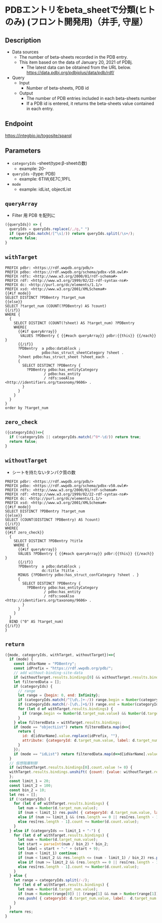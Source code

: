 # PDBエントリをbeta_sheetで分類(ヒトのみ) (フロント開発用)（井手, 守屋）

## Description

- Data sources
    - The number of beta-sheets recorded in the PDB entry.
    - This item based on the data of January 20, 2021 of PDBj. 
        - The latest data can be obtained from the URL below. https://data.pdbj.org/pdbjplus/data/pdb/rdf/
- Query
    - Input
        - Number of beta-sheets, PDB id
    - Output
        - The number of PDB entries included in each beta-sheets number
        - If a PDB id is entered, it returns the beta-sheets value contained in each entry.

## Endpoint

https://integbio.jp/togosite/sparql

## Parameters

* `categoryIds`   -sheet(type:β-sheetの数)
  * example: 20-
* `queryIds` -(type: PDB)
  * example: 6TIW,6E7C,1PFL
* `mode`
  * example: idList, objectList

## `queryArray`
- Filter 用 PDB を配列に
```javascript
({queryIds}) => {
  queryIds = queryIds.replace(/,/g," ")
  if (queryIds.match(/[^\s]/)) return queryIds.split(/\s+/);
  return false;
}
```

## `withTarget`

```sparql
PREFIX pdbr: <https://rdf.wwpdb.org/pdb/>
PREFIX pdbo: <https://rdf.wwpdb.org/schema/pdbx-v50.owl#>
PREFIX rdfs: <http://www.w3.org/2000/01/rdf-schema#>
PREFIX rdf: <http://www.w3.org/1999/02/22-rdf-syntax-ns#>
PREFIX dc: <http://purl.org/dc/elements/1.1/>
PREFIX xsd: <http://www.w3.org/2001/XMLSchema#>
{{#if mode}}
SELECT DISTINCT ?PDBentry ?target_num
{{else}}
SELECT ?target_num (COUNT(?PDBentry) AS ?count)
{{/if}}
WHERE {
  {
    SELECT DISTINCT (COUNT(?sheet) AS ?target_num) ?PDBentry
    WHERE{
      {{#if queryArray}}
       VALUES ?PDBentry { {{#each queryArray}} pdbr:{{this}} {{/each}} }
      {{/if}}
      ?PDBentry  a pdbo:datablock ;
                 pdbo:has_struct_sheetCategory ?sheet .
      ?sheet pdbo:has_struct_sheet ?sheet_each .
      {
        SELECT DISTINCT ?PDBentry {
          ?PDBentry pdbo:has_entityCategory
                  / pdbo:has_entity
                  / rdfs:seeAlso <http://identifiers.org/taxonomy/9606> .
        }
      }
    }
  }
}
order by ?target_num
```

## `zero_check`
```javascript
({categoryIds})=>{
  if (!categoryIds || categoryIds.match(/^0*-\d/)) return true;
  return false;
}
```

## `withoutTarget`
- シートを持たないタンパク質の数
```sparql
PREFIX pdbr: <https://rdf.wwpdb.org/pdb/>
PREFIX pdbo: <https://rdf.wwpdb.org/schema/pdbx-v50.owl#>
PREFIX rdfs: <http://www.w3.org/2000/01/rdf-schema#>
PREFIX rdf: <http://www.w3.org/1999/02/22-rdf-syntax-ns#>
PREFIX dc: <http://purl.org/dc/elements/1.1/>
PREFIX xsd: <http://www.w3.org/2001/XMLSchema#> 
{{#if mode}}
SELECT DISTINCT ?PDBentry ?target_num
{{else}}
SELECT (COUNT(DISTINCT ?PDBentry) AS ?count)
{{/if}}
WHERE{
{{#if zero_check}}
  {
    SELECT DISTINCT ?PDBentry ?title 
    WHERE {
      {{#if queryArray}}
      VALUES ?PDBentry { {{#each queryArray}} pdbr:{{this}} {{/each}} }
      {{/if}}
      ?PDBentry  a pdbo:datablock ;
                 dc:title ?title .
      MINUS {?PDBentry pdbo:has_struct_confCategory ?sheet . }
      {
        SELECT DISTINCT ?PDBentry {
          ?PDBentry pdbo:has_entityCategory
                  / pdbo:has_entity
                  / rdfs:seeAlso <http://identifiers.org/taxonomy/9606> .
        }
      }
    }
  }
  BIND ("0" AS ?target_num)
{{/if}}
}
```

## `return`
```javascript
({mode, categoryIds, withTarget, withoutTarget})=>{
  if (mode) {
    const idVarName = "PDBentry";
    const idPrefix = "https://rdf.wwpdb.org/pdb/";
    // add without-binding-site-data
    if (withoutTarget.results.bindings[0] && withoutTarget.results.bindings[0][idVarName]) withTarget.results.bindings = withTarget.results.bindings.concat(withoutTarget.results.bindings);
    let filteredData = [];
    if (categoryIds) {
      // range
      let range = {begin: 0, end: Infinity};
      if (categoryIds.match(/^[\d\.]+-/)) range.begin = Number(categoryIds.match(/^([\d\.]+)-/)[1]);
      if (categoryIds.match(/-[\d\.]+$/)) range.end = Number(categoryIds.match(/-([\d\.]+)$/)[1]);
      for (let d of withTarget.results.bindings) {
        if (range.begin <= Number(d.target_num.value) && Number(d.target_num.value) <= range.end) filteredData.push(d);
      }
    } else filteredData = withTarget.results.bindings;
    if (mode == "objectList") return filteredData.map(d=>{
      return {
        id: d[idVarName].value.replace(idPrefix, ""),
        attribute: {categoryId: d.target_num.value, label: d.target_num.value}
      }
    });
    if (mode == "idList") return filteredData.map(d=>d[idVarName].value.replace(idPrefix, ""));
  }
  // 仮想階層制御
  if (withoutTarget.results.bindings[0].count.value != 0) {                        //不正pdb-idで0を返さない修正
  withTarget.results.bindings.unshift( {count: {value: withoutTarget.results.bindings[0].count.value}, target_num: {value: "0"}}  ); // カウント 0 を追加
  };
  const limit_1 = 20;
  const limit_2 = 100;
  const bin_2 = 10;
  let res = [];
  if (!categoryIds) {
    for (let d of withTarget.results.bindings) {
      let num = Number(d.target_num.value);
      if (num < limit_1) res.push( { categoryId: d.target_num.value, label: d.target_num.value, count: Number(d.count.value)} );
      else if (num >= limit_1 && (res.length == 0 || res[res.length - 1].label != limit_1 + "-")) res.push( { categoryId: limit_1 + "-", label: limit_1 + "-", count: Number(d.count.value), hasChild: true} );
      else res[res.length - 1].count += Number(d.count.value);
    }
  } else if (categoryIds == limit_1 + "-") {
    for (let d of withTarget.results.bindings) {
      let num = Number(d.target_num.value);
      let start = parseInt(num / bin_2) * bin_2;
      let label = start + "-" + (start + 9);
      if (num < limit_1) continue;
      if (num < limit_2 && res.length <= (num - limit_1) / bin_2) res.push( { categoryId: label, label: label, count: Number(d.count.value), hasChild: true} );
      else if (num >= limit_2 && (res.length == 0 || res[res.length - 1].label != limit_2 + "-")) res.push( { categoryId: limit_2 + "-", label: limit_2 + "-", count: Number(d.count.value), hasChild: true} );
      else res[res.length - 1].count += Number(d.count.value);
    }
  } else {
    let range = categoryIds.split(/-/);
    for (let d of withTarget.results.bindings) {
      let num = Number(d.target_num.value);
      if (num < Number(range[0]) || (range[1] && num > Number(range[1]))) continue;
      res.push( { categoryId: d.target_num.value, label:  d.target_num.value, count: Number(d.count.value)} );
    }
  }
  return res;
}
```
